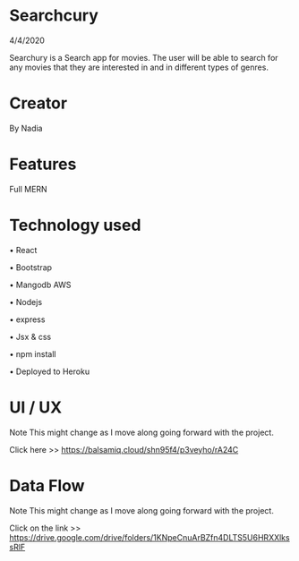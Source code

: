 # Searchcury

 4/4/2020 

Searchury is a Search app for movies. The user will be able to search for any movies that they are interested in and in different types of genres. 


# Creator 
By Nadia


# Features 

Full MERN



# Technology used 

•	React 

•	Bootstrap 

•	Mangodb AWS

•	Nodejs 

•	express

•	Jsx & css 

•	npm install 

•	Deployed to Heroku 


# UI / UX
Note This might change as I move along going forward with the project.

Click here >> https://balsamiq.cloud/shn95f4/p3veyho/rA24C


# Data Flow 
Note This might change as I move along going forward with the project. 

Click on the link >> https://drive.google.com/drive/folders/1KNpeCnuArBZfn4DLTS5U6HRXXlkssRlF
